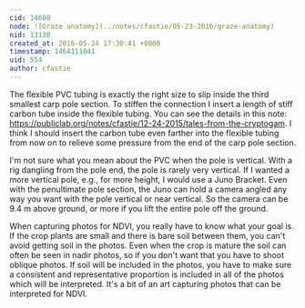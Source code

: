 ```yaml
---
cid: 14680
node: ![Graze anatomy](../notes/cfastie/05-23-2016/graze-anatomy)
nid: 13138
created_at: 2016-05-24 17:30:41 +0000
timestamp: 1464111041
uid: 554
author: cfastie
---
```


The flexible PVC tubing is exactly the right size to slip inside the third smallest carp pole section. To stiffen the connection I insert a length of stiff carbon tube inside the flexible tubing. You can see the details in this note: https://publiclab.org/notes/cfastie/12-24-2015/tales-from-the-cryptogam. I think I should insert the carbon tube even farther into the flexible tubing from now on to relieve some pressure from the end of the carp pole section.

I'm not sure what you mean about the PVC when the pole is vertical. With a rig dangling from the pole end, the pole is rarely very vertical. If I wanted a more vertical pole, e.g., for more height, I would use a Juno Bracket. Even with the penultimate pole section, the Juno can hold a camera angled any way you want with the pole vertical or near vertical. So the camera can be 9.4 m above ground, or more if you lift the entire pole off the ground.

When capturing photos for NDVI, you really have to know what your goal is. If the crop plants are small and there is bare soil between them, you can't avoid getting soil in the photos. Even when the crop is mature the soil can often be seen in nadir photos, so if you don't want that you have to shoot oblique photos. If soil will be included in the photos, you have to make sure a consistent and representative proportion is included in all of the photos which will be interpreted. It's a bit of an art capturing photos that can be interpreted for NDVI.

